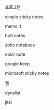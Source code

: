 프로그램

simple sticky notes

memo it

hott notes

zoho notebook


color note

google keep

microsoft sticky notes

웹

dynalist

jitsi
